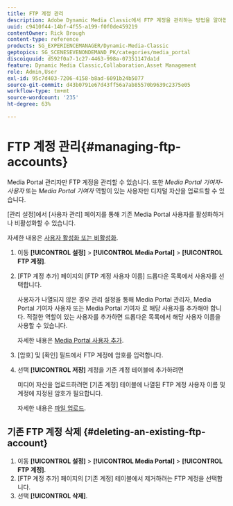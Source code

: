 ```yaml
---
title: FTP 계정 관리
description: Adobe Dynamic Media Classic에서 FTP 계정을 관리하는 방법을 알아봅니다.
uuid: c9410f44-14bf-4f55-a199-f0f0de459219
contentOwner: Rick Brough
content-type: reference
products: SG_EXPERIENCEMANAGER/Dynamic-Media-Classic
geptopics: SG_SCENESEVENONDEMAND_PK/categories/media_portal
discoiquuid: d592f0a7-1c27-4463-998a-07351147da1d
feature: Dynamic Media Classic,Collaboration,Asset Management
role: Admin,User
exl-id: 95c7d403-7206-4158-b8ad-6091b24b5077
source-git-commit: d43b0791e67d43ff56a7ab85570b9639c2375e05
workflow-type: tm+mt
source-wordcount: '235'
ht-degree: 63%

---
```


# FTP 계정 관리{#managing-ftp-accounts}

Media Portal 관리자만 FTP 계정을 관리할 수 있습니다. 또한 *Media Portal 기여자-사용자* 또는 *Media Portal 기여자* 역할이 있는 사용자만 디지털 자산을 업로드할 수 있습니다.

[관리 설정]에서 [사용자 관리] 페이지를 통해 기존 Media Portal 사용자를 활성화하거나 비활성화할 수 있습니다.

자세한 내용은 [사용자 활성화 또는 비활성화](administration-setup.md#activating_or_deactivating_users).

1. 이동 **[!UICONTROL 설정]** > **[!UICONTROL Media Portal]** > **[!UICONTROL FTP 계정]**.
1. [FTP 계정 추가] 페이지의 [FTP 계정 사용자 이름] 드롭다운 목록에서 사용자를 선택합니다.

   사용자가 나열되지 않은 경우 관리 설정을 통해 Media Portal 관리자, Media Portal 기여자 사용자 또는 Media Portal 기여자 로 해당 사용자를 추가해야 합니다. 적절한 역할이 있는 사용자를 추가하면 드롭다운 목록에서 해당 사용자 이름을 사용할 수 있습니다.

   자세한 내용은 [Media Portal 사용자 추가](adding-media-portal-users.md#adding_a_media_portal_user).

1. [암호] 및 [확인] 필드에서 FTP 계정에 암호를 입력합니다.
1. 선택 **[!UICONTROL 저장]** 계정을 기존 계정 테이블에 추가하려면

   미디어 자산을 업로드하려면 [기존 계정] 테이블에 나열된 FTP 계정 사용자 이름 및 계정에 지정된 암호가 필요합니다.

   자세한 내용은 [파일 업로드](uploading-files.md#uploading_files).

## 기존 FTP 계정 삭제 {#deleting-an-existing-ftp-account}

1. 이동 **[!UICONTROL 설정]** > **[!UICONTROL Media Portal]** > **[!UICONTROL FTP 계정]**.
1. [FTP 계정 추가] 페이지의 [기존 계정] 테이블에서 제거하려는 FTP 계정을 선택합니다.
1. 선택 **[!UICONTROL 삭제]**.
